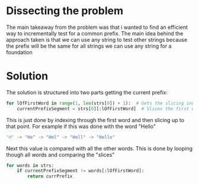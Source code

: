 # Dissecting the problem

The main takeaway from the problem was that i wanted to find an
efficient way to incrementally test for a common prefix. The main idea behind the approach
taken is that we can use any string to test other strings because the prefix will be the
same for all strings we can use any string for a foundation

# Solution

The solution is structured into two parts getting the current prefix:

```python
for lOfFirstWord in range(1, len(strs[0]) + 1):  # Gets the slicing index
    currentPrefixSegment = strs[0][:lOfFirstWord]  # Slices the first word
```

This is just done by indexing through the first word and then slicing up to that point.
For example if this was done with the word "Hello"

```python
"H" -> "He" -> "Hel" -> "Hell" -> "Hello"
```

Next this value is compared with all the other words. This is done by looping though
all words and comparing the "slices"

```python
for words in strs:
    if currentPrefixSegment != words[:lOfFirstWord]:
        return currPrefix
```
